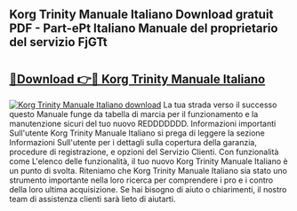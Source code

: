 ## Korg Trinity Manuale Italiano Download gratuit PDF - Part-ePt Italiano Manuale del proprietario del servizio FjGTt

# <h2><a href="http://dfbihrn.blite.top/?on=Korg+Trinity+Manuale+Italiano">🔗Download 👉🔴 Korg Trinity Manuale Italiano</a></h2>

[![Korg Trinity Manuale Italiano download](https://i.imgur.com/lujVjoI.png)](http://dfbihrn.blite.top/?on=Korg+Trinity+Manuale+Italiano)
La tua strada verso il successo questo Manuale funge da tabella di marcia per il funzionamento e la manutenzione sicuri del tuo nuovo REDDDDDDD. Informazioni importanti Sull'utente Korg Trinity Manuale Italiano si prega di leggere la sezione Informazioni Sull'utente per i dettagli sulla copertura della garanzia, procedure di registrazione, e opzioni del Servizio Clienti. Con funzionalità come L'elenco delle funzionalità, il tuo nuovo Korg Trinity Manuale Italiano è un punto di svolta. Riteniamo che Korg Trinity Manuale Italiano sia stato uno strumento importante nella loro ricerca per comprendere i pro e i contro della loro ultima acquisizione. Se hai bisogno di aiuto o chiarimenti, il nostro team di assistenza clienti sarà lieto di aiutarti.
